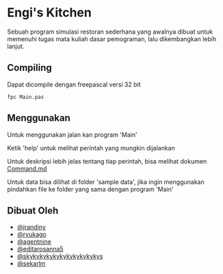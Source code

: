 # Engi's Kitchen

Sebuah program simulasi restoran sederhana yang awalnya dibuat untuk memenuhi tugas mata kuliah dasar pemograman, lalu dikembangkan lebih lanjut.

## Compiling
Dapat dicompile dengan freepascal versi 32 bit

```
fpc Main.pas
```

## Menggunakan
Untuk menggunakan jalan kan program 'Main'

Ketik 'help' untuk melihat perintah yang mungkin dijalankan

Untuk deskripsi lebih jelas tentang tiap perintah, bisa melihat dokumen [Command.md](Dokumen/Command.md)

Untuk data bisa dilihat di folder 'sample data', jika ingin menggunakan pindahkan file ke folder yang sama dengan program 'Main'

## Dibuat Oleh
- [@jrandiny](https://github.com/jrandiny/)
- [@ryukago](https://github.com/ryukago/)
- [@agentnine](https://github.com/agentnine/)
- [@editarosanna5](https://github.com/editarosanna5/)
- [@skykykykykykykykykykykys](https://github.com/skykykykykykykykykykykys/)
- [@sekarlm](https://github.com/sekarlm/)
